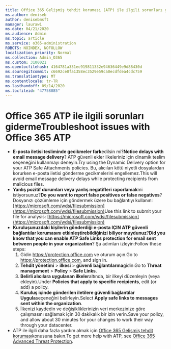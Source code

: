 ```yaml
---
title: Office 365 Gelişmiş tehdit koruması (ATP) ile ilgili sorunları giderme
ms.author: deniseb
author: denisebmsft
manager: laurawi
ms.date: 04/21/2020
ms.audience: Admin
ms.topic: article
ms.service: o365-administration
ROBOTS: NOINDEX, NOFOLLOW
localization_priority: Normal
ms.collection: Admin_O365
ms.custom: 3100021
ms.openlocfilehash: 4164781a331ec919811332e94636449e9d88430d
ms.sourcegitcommit: c6692ce0fa1358ec3529e59ca0ecdfdea4cdc759
ms.translationtype: MT
ms.contentlocale: tr-TR
ms.lasthandoff: 09/14/2020
ms.locfileid: "47758085"
---
```

# <a name="troubleshoot-issues-with-office-365-atp"></a><span data-ttu-id="239db-102">Office 365 ATP ile ilgili sorunları giderme</span><span class="sxs-lookup"><span data-stu-id="239db-102">Troubleshoot issues with Office 365 ATP</span></span>

- <span data-ttu-id="239db-103">**E-posta iletisi tesliminde gecikmeler fark**edilsin mi?</span><span class="sxs-lookup"><span data-stu-id="239db-103">**Notice delays with email message delivery**?</span></span> <span data-ttu-id="239db-104">ATP güvenli ekler ilkeleriniz için dinamik teslim seçeneğini kullanmayı deneyin.</span><span class="sxs-lookup"><span data-stu-id="239db-104">Try using the Dynamic Delivery option for your ATP Safe Attachments policies.</span></span> <span data-ttu-id="239db-105">Bu, alıcıları kötü niyetli dosyalardan korurken e-posta iletisi gönderme gecikmelerini engellemez.</span><span class="sxs-lookup"><span data-stu-id="239db-105">This will avoid email message delivery delays while protecting recipients from malicious files.</span></span>
- <span data-ttu-id="239db-106">**Yanlış pozitif durumları veya yanlış negatifleri raporlamak**mi istiyorsunuz?</span><span class="sxs-lookup"><span data-stu-id="239db-106">**Do you want to report false positives or false negatives**?</span></span> <span data-ttu-id="239db-107">Dosyanızı çözümleme için göndermek üzere bu bağlantıyı kullanın: [https://microsoft.com/wdsi/filesubmission](https://microsoft.com/wdsi/filesubmission)</span><span class="sxs-lookup"><span data-stu-id="239db-107">Use this link to submit your file for analysis: [https://microsoft.com/wdsi/filesubmission](https://microsoft.com/wdsi/filesubmission)</span></span>
- <span data-ttu-id="239db-108">**Kuruluşunuzdaki kişilerin gönderdiği e-posta IÇIN ATP güvenli bağlantılar korumasını etkinleştirebildiğinizi biliyor muydunuz**?</span><span class="sxs-lookup"><span data-stu-id="239db-108">**Did you know that you can enable ATP Safe Links protection for email sent between people in your organization**?</span></span> <span data-ttu-id="239db-109">Şu adımları izleyin:</span><span class="sxs-lookup"><span data-stu-id="239db-109">Follow these steps:</span></span>
    1. <span data-ttu-id="239db-110">Gidin https://protection.office.com ve oturum açın.</span><span class="sxs-lookup"><span data-stu-id="239db-110">Go to https://protection.office.com, and sign in.</span></span>
    2. <span data-ttu-id="239db-111">**Tehdit yönetimi**  >  **ilkesi**  >  **güvenli bağlantılarına**gidin.</span><span class="sxs-lookup"><span data-stu-id="239db-111">Go to **Threat management** > **Policy** > **Safe Links**.</span></span>
    3. <span data-ttu-id="239db-112">**Belirli alıcılara uygulanan ilkeler**altında, bir ilkeyi düzenleyin (veya ekleyin).</span><span class="sxs-lookup"><span data-stu-id="239db-112">Under **Policies that apply to specific recipients**, edit (or add) a policy.</span></span>
    4. <span data-ttu-id="239db-113">**Kuruluş içinde gönderilen iletilere güvenli bağlantılar Uygula**seçeneğini belirleyin.</span><span class="sxs-lookup"><span data-stu-id="239db-113">Select **Apply safe links to messages sent within the organization**.</span></span>
    5. <span data-ttu-id="239db-114">İlkenizi kaydedin ve değişikliklerinizin veri merkezinize göre çalışmasını sağlamak için 30 dakikalık bir izin verin.</span><span class="sxs-lookup"><span data-stu-id="239db-114">Save your policy, and allow about 30 minutes for your changes to work their way through your datacenter.</span></span>
- <span data-ttu-id="239db-115">ATP ile ilgili daha fazla yardım almak için [Office 365 Gelişmiş tehdit koruması](https://docs.microsoft.com/microsoft-365/security/office-365-security/office-365-atp)konusuna bakın.</span><span class="sxs-lookup"><span data-stu-id="239db-115">To get more help with ATP, see [Office 365 Advanced Threat Protection](https://docs.microsoft.com/microsoft-365/security/office-365-security/office-365-atp).</span></span>